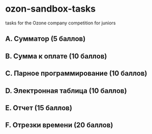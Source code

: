 # ozon-sandbox-tasks
tasks for the Ozone company competition for juniors
	 	 
## A. Сумматор (5 баллов)
## B. Сумма к оплате (10 баллов)
## C. Парное программирование (10 баллов)
## D. Электронная таблица (10 баллов)
## E. Отчет (15 баллов)
## F. Отрезки времени (20 баллов)	
